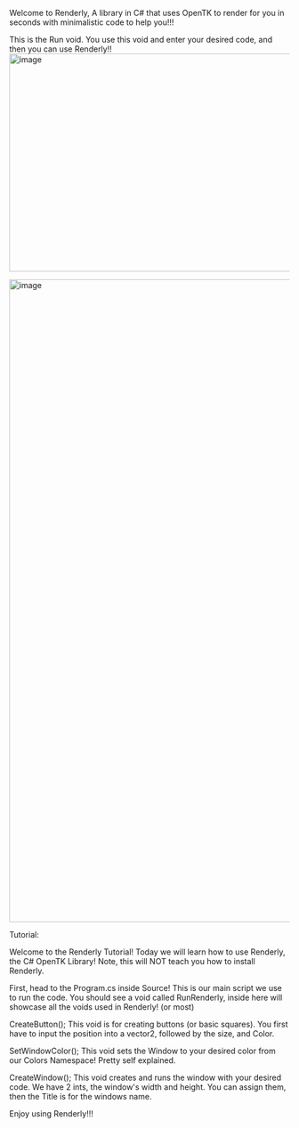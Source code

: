 Welcome to Renderly, A library in C# that uses OpenTK to render for you in seconds with minimalistic code to help you!!!


This is the Run void. You use this void and enter your desired code, and then you can use Renderly!!
<img width="1480" height="392" alt="image" src="https://github.com/user-attachments/assets/4b49915e-d090-465c-949b-ef9312103d61" />


<img width="1115" height="1156" alt="image" src="https://github.com/user-attachments/assets/9aebf3ec-454b-4126-9dca-7fdead211e4f" />


Tutorial:

Welcome to the Renderly Tutorial! Today we will learn how to use Renderly, the C# OpenTK Library!
Note, this will NOT teach you how to install Renderly.

First, head to the Program.cs inside Source! This is our main script we use to run the code.
You should see a void called RunRenderly, inside here will showcase all the voids used in Renderly! (or most)

CreateButton();
This void is for creating buttons (or basic squares). You first have to input the position into a vector2, followed by the size, and Color.

SetWindowColor();
This void sets the Window to your desired color from our Colors Namespace! Pretty self explained.

CreateWindow();
This void creates and runs the window with your desired code.
We have 2 ints, the window's width and height. You can assign them, then the Title is for the windows name.

Enjoy using Renderly!!!
